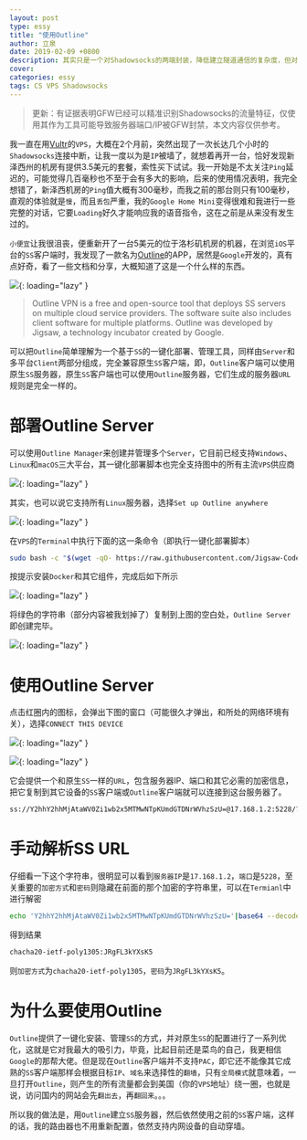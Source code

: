 ```yaml
---
layout: post
type: essy
title: "使用Outline"
author: 立泉
date: 2019-02-09 +0800
description: 其实只是一个对Shadowsocks的两端封装，降低建立隧道通信的复杂度，但对GFW这样的铜墙铁壁，或只是聊胜于无而已。
cover: 
categories: essy
tags: CS VPS Shadowsocks
---
```


> 更新：有证据表明GFW已经可以精准识别Shadowsocks的流量特征，仅使用其作为工具可能导致服务器端口/IP被GFW封禁，本文内容仅供参考。

我一直在用[Vultr](https://www.vultr.com/?ref=7355474)的`VPS`，大概在2个月前，突然出现了一次长达几个小时的`Shadowsocks`连接中断，让我一度以为是`IP`被墙了，就想着再开一台，恰好发现新泽西州的机房有提供3.5美元的套餐，索性买下试试。我一开始是不太关注`Ping`延迟的，可能觉得几百毫秒也不至于会有多大的影响，后来的使用情况表明，我完全想错了，新泽西机房的`Ping`值大概有300毫秒，而我之前的那台则只有100毫秒，直观的体验就是`慢`，而且`丢包`严重，我的`Google Home Mini`变得很难和我进行一些完整的对话，它要`Loading`好久才能响应我的语音指令，这在之前是从来没有发生过的。

`小便宜`让我很沮丧，便重新开了一台5美元的位于洛杉矶机房的机器，在浏览`iOS`平台的`SS`客户端时，我发现了一款名为[Outline](https://www.getoutline.org/en/home)的APP，居然是`Google`开发的，真有点好奇，看了一些文档和分享，大概知道了这是一个什么样的东西。

![](https://apqx.oss-cn-hangzhou.aliyuncs.com/blog/pic/outline.jpg){: loading="lazy" }

> Outline VPN is a free and open-source tool that deploys SS servers on multiple cloud service providers. The software suite also includes client software for multiple platforms. Outline was developed by Jigsaw, a technology incubator created by Google.

可以把`Outline`简单理解为一个基于`SS`的一键化部署、管理工具，同样由`Server`和多平台`Client`两部分组成，完全兼容原生`SS`客户端，即，`Outline`客户端可以使用原生`SS`服务器，原生`SS`客户端也可以使用`Outline`服务器，它们生成的服务器`URL`规则是完全一样的。

# 部署Outline Server

可以使用`Outline Manager`来创建并管理多个`Server`，它目前已经支持`Windows`、`Linux`和`macOS`三大平台，其一键化部署脚本也完全支持图中的所有主流`VPS`供应商

![](https://apqx.oss-cn-hangzhou.aliyuncs.com/blog/pic/outline_01.jpg){: loading="lazy" }

其实，也可以说它支持所有`Linux`服务器，选择`Set up Outline anywhere`

![](https://apqx.oss-cn-hangzhou.aliyuncs.com/blog/pic/outline_02.jpg){: loading="lazy" }

在`VPS`的`Terminal`中执行下面的这一条命令（即执行一键化部署脚本）

```sh
sudo bash -c "$(wget -qO- https://raw.githubusercontent.com/Jigsaw-Code/outline-server/master/src/server_manager/install_scripts/install_server.sh)"
```

按提示安装`Docker`和其它组件，完成后如下所示

![](https://apqx.oss-cn-hangzhou.aliyuncs.com/blog/pic/outline_03.jpg){: loading="lazy" }

将绿色的字符串（部分内容被我划掉了）复制到上图的空白处，`Outline Server`即创建完毕。

![](https://apqx.oss-cn-hangzhou.aliyuncs.com/blog/pic/outline_04.jpg){: loading="lazy" }

# 使用Outline Server

点击红圈内的图标，会弹出下图的窗口（可能很久才弹出，和所处的网络环境有关），选择`CONNECT THIS DEVICE`

![](https://apqx.oss-cn-hangzhou.aliyuncs.com/blog/pic/outline_05.jpg){: loading="lazy" }

![](https://apqx.oss-cn-hangzhou.aliyuncs.com/blog/pic/outline_06.jpg){: loading="lazy" }

它会提供一个和原生`SS`一样的`URL`，包含服务器IP、端口和其它必需的加密信息，把它复制到其它设备的`SS`客户端或`Outline`客户端就可以连接到这台服务器了。


```sh
ss://Y2hhY2hhMjAtaWV0Zi1wb2x5MTMwNTpKUmdGTDNrWVhzSzU=@17.168.1.2:5228/?outline=1
```

# 手动解析SS URL

仔细看一下这个字符串，很明显可以看到`服务器IP`是`17.168.1.2`，`端口`是`5228`，至关重要的`加密方式`和`密码`则隐藏在前面的那个加密的字符串里，可以在`Termianl`中进行解密

```sh
echo 'Y2hhY2hhMjAtaWV0Zi1wb2x5MTMwNTpKUmdGTDNrWVhzSzU='|base64 --decode
```

得到结果

```sh
chacha20-ietf-poly1305:JRgFL3kYXsK5
```

则`加密方式`为`chacha20-ietf-poly1305`，`密码`为`JRgFL3kYXsK5`。

# 为什么要使用Outline

`Outline`提供了一键化安装、管理`SS`的方式，并对原生`SS`的配置进行了一系列优化，这就是它对我最大的吸引力，毕竟，比起目前还是菜鸟的自己，我更相信`Google`的那帮大佬。但是现在`Outline`客户端并不支持`PAC`，即它还不能像其它成熟的`SS`客户端那样会根据目标`IP`、`域名`来选择性的`翻墙`，只有`全局模式`就意味着，一旦打开`Outline`，则产生的所有流量都会到美国（你的`VPS`地址）绕一圈，也就是说，访问国内的网站会先`翻出去`，再`翻回来`。。。

所以我的做法是，用`Outline`建立`SS`服务器，然后依然使用之前的`SS`客户端，这样的话，我的路由器也不用重新配置，依然支持内网设备的自动穿墙。